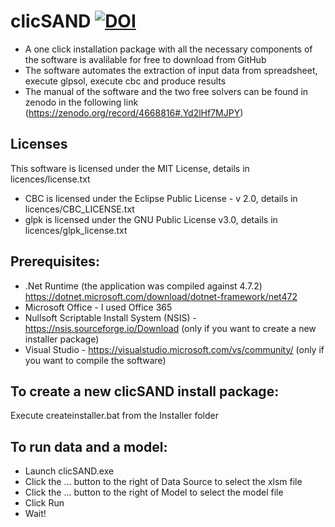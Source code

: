 # clicSAND [![DOI](https://zenodo.org/badge/DOI/10.5281/zenodo.4593100.svg)](https://doi.org/10.5281/zenodo.4593100)

- A one click installation package with all the necessary components of the software is avalilable for free to download from GitHub
- The software automates the extraction of input data from spreadsheet, execute glpsol, execute cbc and produce results
- The manual of the software and the two free solvers can be found in zenodo in the following link (https://zenodo.org/record/4668816#.Yd2lHf7MJPY)

## Licenses
This software is licensed under the MIT License, details in licences/license.txt
- CBC is licensed under the Eclipse Public License - v 2.0, details in licences/CBC_LICENSE.txt
- glpk is licensed under the GNU Public License v3.0, details in licences/glpk_license.txt

## Prerequisites:
- .Net Runtime (the application was compiled against 4.7.2) https://dotnet.microsoft.com/download/dotnet-framework/net472
- Microsoft Office - I used Office 365
- Nullsoft Scriptable Install System (NSIS) - https://nsis.sourceforge.io/Download (only if you want to create a new installer package)
- Visual Studio - https://visualstudio.microsoft.com/vs/community/ (only if you want to compile the software)

## To create a new clicSAND install package:
Execute createinstaller.bat from the Installer folder

## To run data and a model:
- Launch clicSAND.exe
- Click the ... button to the right of Data Source to select the xlsm file
- Click the ... button to the right of Model to select the model file
- Click Run
- Wait!



[def]: https://zenodo.org/record/4668816#.Yd2lHf7MJPY